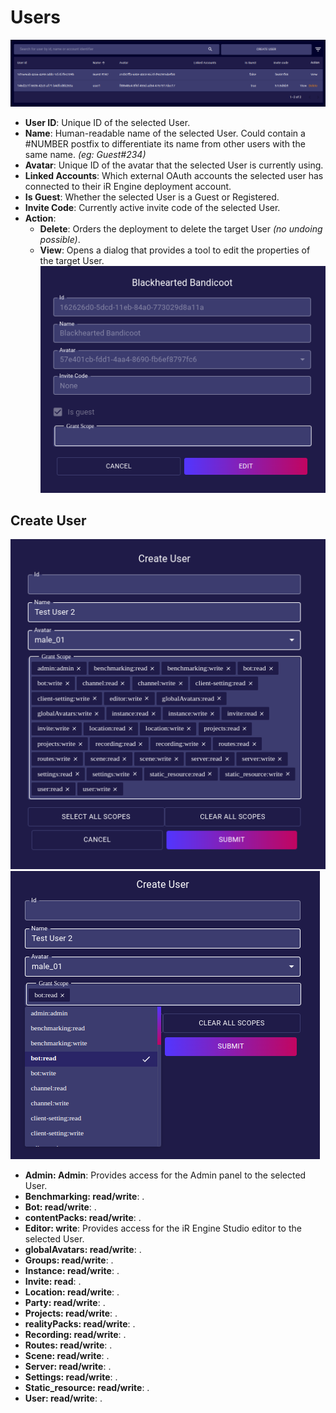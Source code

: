 # Users
![](./images/users/list.png)
- **User ID**: Unique ID of the selected User.
- **Name**: Human-readable name of the selected User. Could contain a #NUMBER postfix to differentiate its name from other users with the same name. _(eg: Guest#234)_
- **Avatar**: Unique ID of the avatar that the selected User is currently using.
- **Linked Accounts**: Which external OAuth accounts the selected user has connected to their iR Engine deployment account.
- **Is Guest**: Whether the selected User is a Guest or Registered.
- **Invite Code**: Currently active invite code of the selected User.
- **Action**:  
  - **Delete**: Orders the deployment to delete the target User _(no undoing possible)_.
  - **View**: Opens a dialog that provides a tool to edit the properties of the target User.  
  ![](./images/users/view.png)

## Create User
![](./images/users/create.png)
![](./images/users/scopes.png)
<!-- TODO: Write an explanation for each of the permission scopes. -->
- **Admin: Admin**: Provides access for the Admin panel to the selected User.
- **Benchmarking: read/write**: .
- **Bot: read/write**: .
- **contentPacks: read/write**: .
- **Editor: write**: Provides access for the iR Engine Studio editor to the selected User.
- **globalAvatars: read/write**: .
- **Groups: read/write**: .
- **Instance: read/write**: .
- **Invite: read**: .
- **Location: read/write**: .
- **Party: read/write**: .
- **Projects: read/write**: .
- **realityPacks: read/write**: .
- **Recording: read/write**: .
- **Routes: read/write**: .
- **Scene: read/write**: .
- **Server: read/write**: .
- **Settings: read/write**: .
- **Static_resource: read/write**: .
- **User: read/write**: .
